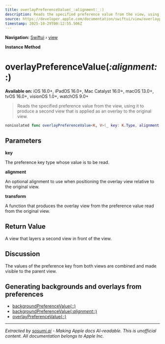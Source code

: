 ```yaml
---
title: overlayPreferenceValue(_:alignment:_:)
description: Reads the specified preference value from the view, using it to produce a second view that is applied as an overlay to the original view.
source: https://developer.apple.com/documentation/swiftui/view/overlaypreferencevalue(_:alignment:_:)
timestamp: 2025-10-29T00:12:55.506Z
---
```


**Navigation:** [Swiftui](/documentation/swiftui) › [view](/documentation/swiftui/view)

**Instance Method**

# overlayPreferenceValue(_:alignment:_:)

**Available on:** iOS 16.0+, iPadOS 16.0+, Mac Catalyst 16.0+, macOS 13.0+, tvOS 16.0+, visionOS 1.0+, watchOS 9.0+

> Reads the specified preference value from the view, using it to produce a second view that is applied as an overlay to the original view.

```swift
nonisolated func overlayPreferenceValue<K, V>(_ key: K.Type, alignment: Alignment = .center, @ViewBuilder _ transform: @escaping (K.Value) -> V) -> some View where K : PreferenceKey, V : View
```

## Parameters

**key**

The preference key type whose value is to be read.



**alignment**

An optional alignment to use when positioning the overlay view relative to the original view.



**transform**

A function that produces the overlay view from the preference value read from the original view.



## Return Value

A view that layers a second view in front of the view.

## Discussion

The values of the preference key from both views are combined and made visible to the parent view.

## Generating backgrounds and overlays from preferences

- [backgroundPreferenceValue(_:_:)](/documentation/swiftui/view/backgroundpreferencevalue(_:_:))
- [backgroundPreferenceValue(_:alignment:_:)](/documentation/swiftui/view/backgroundpreferencevalue(_:alignment:_:))
- [overlayPreferenceValue(_:_:)](/documentation/swiftui/view/overlaypreferencevalue(_:_:))

---

*Extracted by [sosumi.ai](https://sosumi.ai) - Making Apple docs AI-readable.*
*This is unofficial content. All documentation belongs to Apple Inc.*
